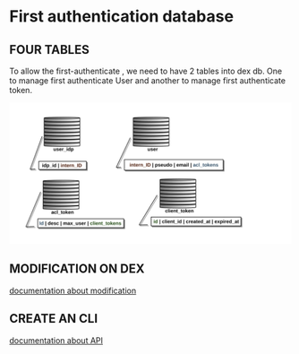 # First authentication database

## FOUR TABLES

To allow the first-authenticate , we need to have 2 tables into dex db. One to manage first authenticate User and another to manage first authenticate token.

![](../img/first-auth-database.svg)

## MODIFICATION ON DEX

[documentation about modification](algorithm.md)

## CREATE AN CLI

[documentation about API](CLI.md)
